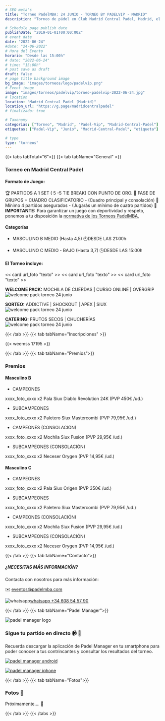 ```yaml
---
# SEO meta's
title: "Torneo PadelMBA: 24 JUNIO - TORNEO BY PADELVIP - MADRID"
description: "Torneo de pádel en Club Madrid Central Padel, Madrid, el dia 24 de Junio 2022 by Padel Vip. Organizado gracias a PadelMBA, lider en formacion online de pádel."

# Schedule page publish date
publishDate: "2019-01-01T00:00:00Z"
# event date
date: "2022-06-24"
#date: "24-06-2022"
# Hora del Evento
horario: "Desde las 15:00h"
# date: "2022-06-24"
# time: "15:00h"
# post save as draft
draft: false
# page title background image
bg_image: "images/torneos/logo/padelvip.png"
# Event image
image: "images/torneos/padelvip/torneo-padelvip-2022-06-24.jpg"
# location
location: "Madrid Central Padel (Madrid)"
location_url: "https://g.page/madridcentralpadel"
# finalizado: true

# Taxonomy
categorias: ["Torneo", "Madrid", "Padel-Vip", "Madrid-Central-Padel"]
etiquetas: ["Padel-Vip", "Junio", "Madrid-Central-Padel", "etiqueta"]

# type
type: "torneos"
---
```


{{< tabs tabTotal="6">}}
{{< tab tabName="General" >}}

### Torneo en Madrid Central Padel

#### Formato de Juego:

🏆 PARTIDOS A 1 SET ( 5 -5 TIE BREAK) CON PUNTO DE ORO.
🔹 FASE DE GRUPOS + CUADRO CLASIFICATORIO - (Cuadro principal y consolación)
🎾 Mínimo 4 partidos asegurados - (Jugarás un mínimo de cuatro partidos)
📢 **IMPORTANTE:** Para garantizar un juego con deportividad y respeto, ponemos a tu disposición la [normativa de los Torneos PadelMBA.](https://www.padelmba.com/wp-content/uploads/2022/02/Normativa-torneos-PadelMBA.pdf)

#### Categorías

- MASCULINO B
MEDIO (Hasta 4,5)
🕘DESDE LAS 21:00h

- MASCULINO C
MEDIO - BAJO (Hasta 3,7)
🕒DESDE LAS 15:00h

#### El Torneo incluye:

<< card url_foto "texto" >>
<< card url_foto "texto" >>
<< card url_foto "texto" >>

**WELCOME PACK:** MOCHILA DE CUERDAS | CURSO ONLINE | OVERGRIP
![welcome pack torneo 24 junio](/images/torneos/padelvip/inscripcion/welcome-pack-inscripcion-padelvip-24-junio.png)

**SORTEO:** ADDICTIVE | SHOCKOUT | APEX | SIUX
![welcome pack torneo 24 junio](/images/torneos/padelvip/inscripcion/sorteo-torneo-padelvip-24-junio.png)

**CATERING:** FRUTOS SECOS | CHUCHERÍAS
![welcome pack torneo 24 junio](/images/torneos/padelvip/inscripcion/catering-torneo-padelvip.png)

{{< /tab >}}
{{< tab tabName="Inscripciones" >}}

<!-- <h3>Inscripciones</h3>

Pero NO renderiza bien el markdown por esto: layouts\shortcodes\tab.html
```
{{ .Inner  }} lo hace bien
{{ .Inner | markdownify }} NO muestra el iframe, ya que markdown no usa iframe....
``` -->

{{< weemss 17195 >}}

<!-- {{< weemss id_torneo >}} -->

<!-- <iframe src="https://event.gg/17195/form" id="weemss_integration_17195" frameBorder="0" width="100%" height="450" scrolling="no"></iframe> -->

<!-- 17195 -->


{{< /tab >}}
{{< tab tabName="Premios">}}

### Premios

#### Masculino B

- CAMPEONES

xxxx_foto_xxxx
x2 Pala Siux Diablo Revolution 24K (PVP 450€ /ud.)

- SUBCAMPEONES

xxxx_foto_xxxx
x2 Paletero Siux Mastercombi (PVP 79,95€ /ud.)

- CAMPEONES (CONSOLACIÓN)

xxxx_foto_xxxx
x2 Mochila Siux Fusion (PVP 29,95€ /ud.)

- SUBCAMPEONES (CONSOLACIÓN)

xxxx_foto_xxxx
x2 Neceser Orygen (PVP 14,95€ /ud.)


#### Masculino C
- CAMPEONES

xxxx_foto_xxxx
x2 Pala Siux Origen (PVP 350€ /ud.)

- SUBCAMPEONES

xxxx_foto_xxxx
x2 Paletero Siux Mastercombi (PVP 79,95€ /ud.)

- CAMPEONES (CONSOLACIÓN)

xxxx_foto_xxxx
x2 Mochila Siux Fusion (PVP 29,95€ /ud.)

- SUBCAMPEONES (CONSOLACIÓN)

xxxx_foto_xxxx
x2 Neceser Orygen (PVP 14,95€ /ud.)

{{< /tab >}}
{{< tab tabName="Contacto">}}

##### ¿NECESITAS MÁS INFORMACIÓN?

Contacta con nosotros para más información:

✉️ [eventos@padelmba.com](mailto:eventos@padelmba.com)

![whatsapp](/images/torneos/logo/whatsapp-padelmba-torneos.png#wasap)[whatsapp +34 608 54 57 90](https://wa.me/34608545790)

{{< /tab >}}
{{< tab tabName="Padel Manager">}}

![padel manager logo](/images/torneos/logo/padel-manager/padel-manager-logo.svg)
### Sigue tu partido en directo 📹 :tennis: 

Recuerda descargar la aplicación de Padel Manager en tu smartphone para poder conocer a tus contrincantes y consultar los resultados del torneo.

[![padel manager android](/images/torneos/logo/padel-manager/padel-manager-google-play-badge-pmba.png)](https://play.google.com/store/apps/details?id=com.padelmanager.padelmanager&hl=es)

[![padel manager iphone](/images/torneos/logo/padel-manager/padel-manager-apple-store-badge-pmba.png)](https://apps.apple.com/es/app/padel-manager/id1084646571?l=es)


{{< /tab >}}
{{< tab tabName="Fotos">}}

### Fotos 📸

Próximamente.... 🎾

{{< /tab >}}
{{< /tabs >}}